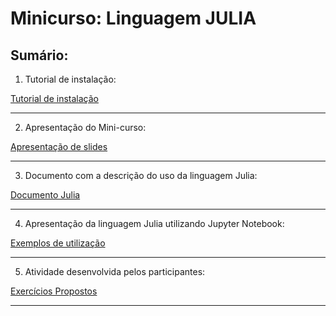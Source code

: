 # Minicurso: Linguagem JULIA

## Sumário:

1. Tutorial de instalação:

<a href="https://github.com/Daniel-C-Fernandes/julia/tree/main/selmat">Tutorial de instalação</a>

<hr>

2. Apresentação do Mini-curso:

<a href="https://github.com/Daniel-C-Fernandes/julia/blob/main/selmat/Mini_curso_Julia.pdf">Apresentação de slides</a>

<hr>

3. Documento com a descrição do uso da linguagem Julia:

<a href="https://github.com/Daniel-C-Fernandes/julia/blob/main/selmat/documento.pdf">Documento Julia</a>

<hr>

4. Apresentação da linguagem Julia utilizando Jupyter Notebook:

<a href="https://github.com/Daniel-C-Fernandes/julia/blob/main/selmat/exemplos.ipynb">Exemplos de utilização</a>

<hr>

5. Atividade desenvolvida pelos participantes:

<a href="https://github.com/Daniel-C-Fernandes/julia/blob/main/selmat/exercicios.ipynb">Exercícios Propostos</a>

<hr>
